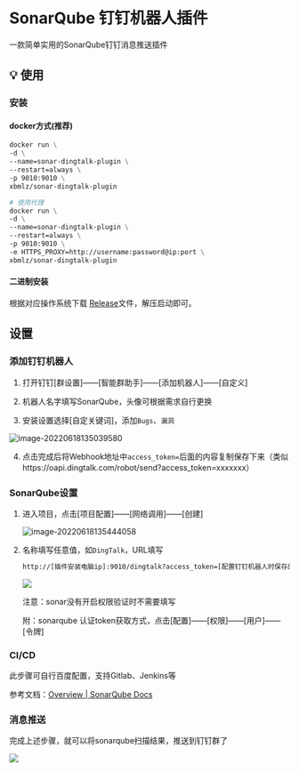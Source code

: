 # SonarQube 钉钉机器人插件

一款简单实用的SonarQube钉钉消息推送插件

## 💡 使用

### 安装

#### docker方式(推荐)

```dockerfile
docker run \
-d \
--name=sonar-dingtalk-plugin \
--restart=always \
-p 9010:9010 \
xbmlz/sonar-dingtalk-plugin

# 使用代理
docker run \
-d \
--name=sonar-dingtalk-plugin \
--restart=always \
-p 9010:9010 \
-e HTTPS_PROXY=http://username:password@ip:port \
xbmlz/sonar-dingtalk-plugin
```


#### 二进制安装

根据对应操作系统下载 [Release](https://github.com/xbmlz/sonar-dingtalk-plugin/releases)文件，解压启动即可。

## 设置

### 添加钉钉机器人

1. 打开钉钉[群设置]——[智能群助手]——[添加机器人]——[自定义]

2. 机器人名字填写SonarQube，头像可根据需求自行更换

3. 安装设置选择[自定关键词]，添加`Bugs`、`漏洞`

![image-20220618135039580](https://cdn.jsdelivr.net/gh/xbmlz/static@main/img/202206181350643.png)

4. 点击完成后将Webhook地址中`access_token=`后面的内容复制保存下来（类似https://oapi.dingtalk.com/robot/send?access_token=xxxxxxx）

### SonarQube设置

1. 进入项目，点击[项目配置]——[网络调用]——[创建]

   ![image-20220618135444058](https://cdn.jsdelivr.net/gh/xbmlz/static@main/img/202206181354086.png)

2. 名称填写任意值，如`DingTalk`，URL填写 

   ```bash
   http://[插件安装电脑ip]:9010/dingtalk?access_token=[配置钉钉机器人时保存的access_token]&sonar_token=[sonar的token]
   ```

   ![](https://cdn.jsdelivr.net/gh/xbmlz/static@main/img/202206181500350.png)

   注意：sonar没有开启权限验证时不需要填写

   附：sonarqube 认证token获取方式，点击[配置]——[权限]——[用户]——[令牌]

### CI/CD

此步骤可自行百度配置，支持Gitlab、Jenkins等

参考文档：[Overview | SonarQube Docs](https://docs.sonarqube.org/8.3/analysis/branch-pr-analysis-overview/)

### 消息推送

完成上述步骤，就可以将sonarqube扫描结果，推送到钉钉群了

![](https://cdn.jsdelivr.net/gh/xbmlz/static@main/img/202206181406084.png)
